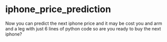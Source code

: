 # iphone_price_prediction
Now you can predict the next iphone price and it may be cost you and arm and a leg with just 6 lines of python code so are you ready to buy the next iphone?
